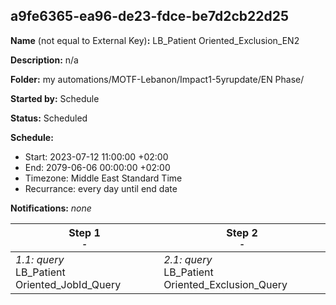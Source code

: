 ## a9fe6365-ea96-de23-fdce-be7d2cb22d25

**Name** (not equal to External Key)**:** LB_Patient Oriented_Exclusion_EN2

**Description:** n/a

**Folder:** my automations/MOTF-Lebanon/Impact1-5yrupdate/EN Phase/

**Started by:** Schedule

**Status:** Scheduled

**Schedule:**

* Start: 2023-07-12 11:00:00 +02:00
* End: 2079-06-06 00:00:00 +02:00
* Timezone: Middle East Standard Time
* Recurrance: every day until end date

**Notifications:** _none_


| Step 1<br>_<small>-</small>_ | Step 2<br>_<small>-</small>_ |
| --- | --- |
| _1.1: query_<br>LB_Patient Oriented_JobId_Query | _2.1: query_<br>LB_Patient Oriented_Exclusion_Query |
